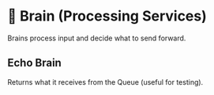 # 🧠 Brain (Processing Services)

Brains process input and decide what to send forward.

## Echo Brain

Returns what it receives from the Queue (useful for testing).